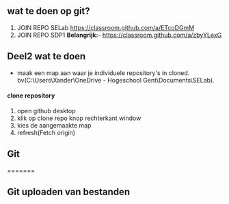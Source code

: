 ## wat te doen op git?
1.  JOIN REPO SELab https://classroom.github.com/a/ETcoDGmM
2.  JOIN REPO SDP1 **Belangrijk:**- <https://classroom.github.com/a/zbyYLexG> 

## Deel2 wat te doen

- maak een map aan waar je individuele repository's in cloned. bv(C:\Users\Xander\OneDrive - Hogeschool Gent\Documents\SELab). 
#### clone repository
 
1. open github desktop
2. klik op clone repo knop rechterkant window
3. kies de aangemaakte map 
4. refresh(Fetch origin)


## Git 
=======
## Git uploaden van bestanden 


